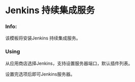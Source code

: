 # Jenkins 持续集成服务


### Info:
 该模板将安装Jenkins 持续集成服务。
 
### Using

从应用商店选择Jenkins，支持设置服务器端口，默认插件列表。

设置完选项后即可Jenkins服务器。